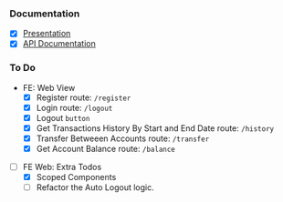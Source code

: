 ### Documentation

- [x] [Presentation](https://lnkd.in/gGJ36Pz)
- [x] [API Documentation](https://lnkd.in/gFYxHAs)

### To Do

- FE: Web View
  - [x] Register route: `/register`
  - [x] Login route: `/logout`
  - [x] Logout `button`
  - [x] Get Transactions History By Start and End Date route: `/history`
  - [x] Transfer Betweeen Accounts route: `/transfer`
  - [x] Get Account Balance route: `/balance`

- [ ] FE Web: Extra Todos
  - [x] Scoped Components
  - [ ] Refactor the Auto Logout logic.